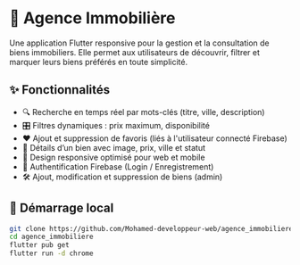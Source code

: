 # 🏡 Agence Immobilière

Une application Flutter responsive pour la gestion et la consultation de biens immobiliers. Elle permet aux utilisateurs de découvrir, filtrer et marquer leurs biens préférés en toute simplicité.

## ✨ Fonctionnalités

- 🔍 Recherche en temps réel par mots-clés (titre, ville, description)
- 🎛️ Filtres dynamiques : prix maximum, disponibilité
- ❤️ Ajout et suppression de favoris (liés à l'utilisateur connecté Firebase)
- 📄 Détails d’un bien avec image, prix, ville et statut
- 📱 Design responsive optimisé pour web et mobile
- 🔐 Authentification Firebase (Login / Enregistrement)
- 🛠️ Ajout, modification et suppression de biens (admin)

## 🚀 Démarrage local

```bash
git clone https://github.com/Mohamed-developpeur-web/agence_immobiliere.git
cd agence_immobiliere
flutter pub get
flutter run -d chrome
